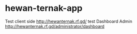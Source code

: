 # hewan-ternak-app

Test client side http://hewanternak.rf.gd/
test Dashboard Admin http://hewanternak.rf.gd/administrator/dashboard
